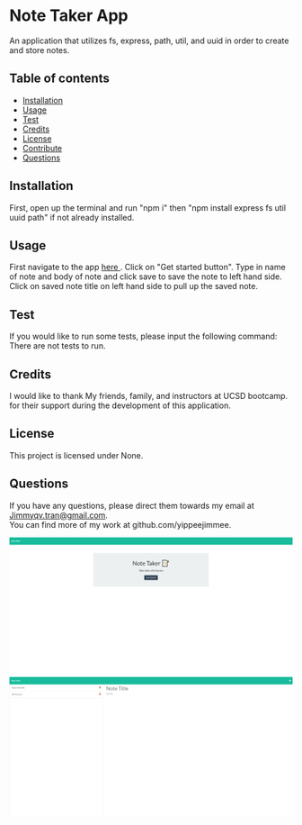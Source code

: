 # Note Taker App

An application that utilizes fs, express, path, util, and uuid in order to create and store notes.

## Table of contents

- [Installation](#installation)
- [Usage](#usage)
- [Test](#test)
- [Credits](#credits)
- [License](#license)
- [Contribute](#contribute)
- [Questions](#questions)

## Installation

First, open up the terminal and run "npm i" then "npm install express fs util uuid path" if not already installed.

## Usage

First navigate to the app <a href="https://jimmy-takes-notes.herokuapp.com/">here </a>. Click on "Get started button". Type in name of note and body of note and click save to save the note to left hand side. Click on saved note title on left hand side to pull up the saved note.

## Test

If you would like to run some tests, please input the following command:
There are not tests to run.

## Credits

I would like to thank My friends, family, and instructors at UCSD bootcamp. for their support during the development of this application.

## License

This project is licensed under None.

## Questions

If you have any questions, please direct them towards my email at Jimmyqv.tran@gmail.com.  
 You can find more of my work at github.com/yippeejimmee.

![alt text](./public/assets/jimmy-takes-notes.herokuapp.com_.png)
![alt text](./public/assets/jimmy-takes-notes.herokuapp.com_notes.png)
